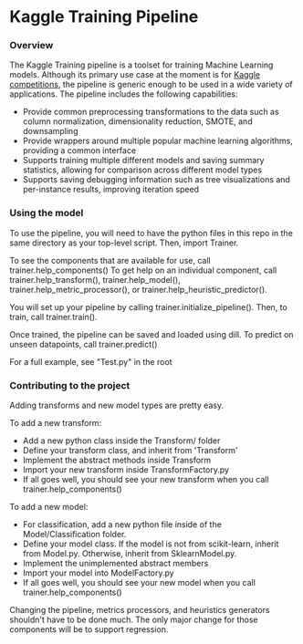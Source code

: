 # Kaggle Training Pipeline

### Overview

The Kaggle Training pipeline is a toolset for training Machine Learning models. Although its primary use case at the moment is for [Kaggle competitions](https://www.kaggle.com/), the pipeline is generic enough to be used in a wide variety of applications. The pipeline includes the following capabilities:

* Provide common preprocessing transformations to the data such as column normalization, dimensionality reduction, SMOTE, and downsampling 
* Provide wrappers around multiple popular machine learning algorithms, providing a common interface
* Supports training multiple different models and saving summary statistics, allowing for comparison across different model types
* Supports saving debugging information such as tree visualizations and per-instance results, improving iteration speed

### Using the model
To use the pipeline, you will need to have the python files in this repo in the same directory as your top-level script. Then, import Trainer.

To see the components that are available for use, call trainer.help_components()
To get help on an individual component, call trainer.help_transform(), trainer.help_model(), trainer.help_metric_processor(), or trainer.help_heuristic_predictor().

You will set up your pipeline by calling trainer.initialize_pipeline(). Then, to train, call trainer.train().

Once trained, the pipeline can be saved and loaded using dill. To predict on unseen datapoints, call trainer.predict()

For a full example, see "Test.py" in the root 

### Contributing to the project
Adding transforms and new model types are pretty easy. 

To add a new transform:
* Add a new python class inside the Transform/ folder
* Define your transform class, and inherit from 'Transform'
* Implement the abstract methods inside Transform
* Import your new transform inside TransformFactory.py
* If all goes well, you should see your new transform when you call trainer.help_components()

To add a new model:
* For classification, add a new python file inside of the Model/Classification folder. 
* Define your model class. If the model is not from scikit-learn, inherit from Model.py. Otherwise, inherit from SklearnModel.py. 
* Implement the unimplemented abstract members
* Import your model into ModelFactory.py
* If all goes well, you should see your new model when you call trainer.help_components()

Changing the pipeline, metrics processors, and heuristics generators shouldn't have to be done much. The only major change for those components will be to support regression. 